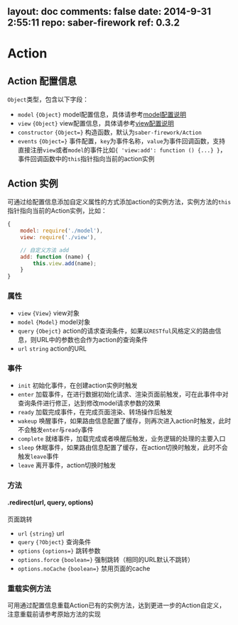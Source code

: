 layout: doc
comments: false
date: 2014-9-31 2:55:11
repo: saber-firework
ref: 0.3.2
---

# Action

## Action 配置信息

`Object`类型，包含以下字段：

* `model` `{Object}` model配置信息，具体请参考[model配置说明](model.md)
* `view` `{Object}` view配置信息，具体请参考[view配置说明](view.md)
* `constructor` `{Object=}` 构造函数，默认为`saber-firework/Action`
* `events` `{Object=}` 事件配置，`key`为事件名称，`value`为事件回调函数，支持直接注册`view`或者`model`的事件比如`{ 'view:add': function () {...} }`，事件回调函数中的`this`指针指向当前的action实例


## Action 实例

可通过给配置信息添加自定义属性的方式添加action的实例方法，实例方法的`this`指针指向当前的Action实例，比如：

```javascript
{
    model: require('./model'),
    view: require('./view'),

    // 自定义方法 add
    add: function (name) {
        this.view.add(name);
    }
}
```

### 属性

* `view` `{View}` view对象
* `model` `{Model}` model对象
* `query` `{Obejct}` action的请求查询条件，如果以`RESTful`风格定义的路由信息，则URL中的参数也会作为action的查询条件
* `url` `string` action的URL

### 事件

* `init` 初始化事件，在创建action实例时触发
* `enter` 加载事件，在进行数据初始化请求、渲染页面前触发，可在此事件中对查询条件进行修正，达到修改model请求参数的效果
* `ready` 加载完成事件，在完成页面渲染、转场操作后触发
* `wakeup` 唤醒事件，如果路由信息配置了缓存，则再次进入action时触发，此时不会触发`enter`与`ready`事件
* `complete` 就绪事件，加载完成或者唤醒后触发，业务逻辑的处理的主要入口
* `sleep` 休眠事件，如果路由信息配置了缓存，在action切换时触发，此时不会触发`leave`事件
* `leave` 离开事件，action切换时触发

### 方法

#### .redirect(url, query, options)

页面跳转

* `url` `{string}` url
* `query` `{?Object}` 查询条件
* `options` `{options=}` 跳转参数
* `options.force` `{boolean=}` 强制跳转（相同的URL默认不跳转）
* `options.noCache` `{boolean=}` 禁用页面的cache

### 重载实例方法

可用通过配置信息重载Action已有的实例方法，达到更进一步的Action自定义，注意重载前请参考原始方法的实现
